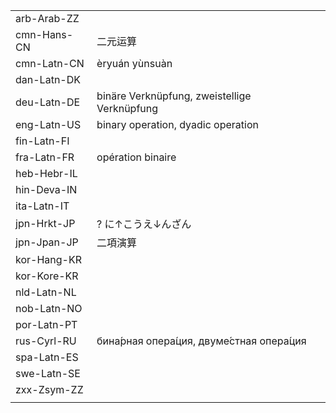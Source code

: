 | | | |
|-|-|-|
| arb-Arab-ZZ |  |  |
| cmn-Hans-CN | 二元运算 |  |
| cmn-Latn-CN | èryuán yùnsuàn |  |
| dan-Latn-DK |  |  |
| deu-Latn-DE | binäre Verknüpfung, zweistellige Verknüpfung |  |
| eng-Latn-US | binary operation, dyadic operation |  |
| fin-Latn-FI |  |  |
| fra-Latn-FR | opération binaire |  |
| heb-Hebr-IL |  |  |
| hin-Deva-IN |  |  |
| ita-Latn-IT |  |  |
| jpn-Hrkt-JP | ? に↑こうえ↓んざん |  |
| jpn-Jpan-JP | 二項演算 |  |
| kor-Hang-KR |  |  |
| kor-Kore-KR |  |  |
| nld-Latn-NL |  |  |
| nob-Latn-NO |  |  |
| por-Latn-PT |  |  |
| rus-Cyrl-RU | бина́рная опера́ция, двуме́стная опера́ция |  |
| spa-Latn-ES |  |  |
| swe-Latn-SE |  |  |
| zxx-Zsym-ZZ |  |  |
|  |  |  |
